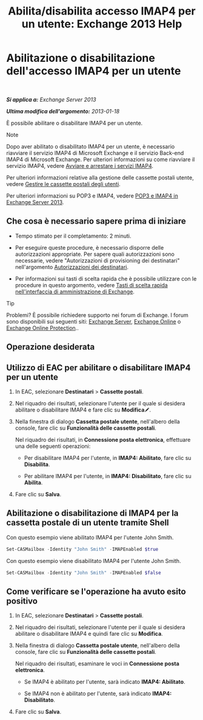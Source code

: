 ﻿---
title: 'Abilita/disabilita accesso IMAP4 per un utente: Exchange 2013 Help'
TOCTitle: Abilitazione o disabilitazione dell'accesso IMAP4 per un utente
ms:assetid: a685fae4-b6f1-42fe-8bdc-5f99f9617799
ms:mtpsurl: https://technet.microsoft.com/it-it/library/Bb676481(v=EXCHG.150)
ms:contentKeyID: 50481361
ms.date: 05/22/2018
mtps_version: v=EXCHG.150
ms.translationtype: MT
---

# Abilitazione o disabilitazione dell'accesso IMAP4 per un utente

 

_**Si applica a:** Exchange Server 2013_

_**Ultima modifica dell'argomento:** 2013-01-18_

È possibile abilitare o disabilitare IMAP4 per un utente.


> [!NOTE]
> Dopo aver abilitato o disabilitato IMAP4 per un utente, è necessario riavviare il servizio IMAP4 di Microsoft Exchange e il servizio Back-end IMAP4 di Microsoft Exchange. Per ulteriori informazioni su come riavviare il servizio IMAP4, vedere <A href="start-and-stop-the-imap4-services-exchange-2013-help.md">Avviare e arrestare i servizi IMAP4</A>.



Per ulteriori informazioni relative alla gestione delle cassette postali utente, vedere [Gestire le cassette postali degli utenti](https://docs.microsoft.com/it-it/exchange/recipients-in-exchange-online/manage-user-mailboxes/manage-user-mailboxes).

Per ulteriori informazioni su POP3 e IMAP4, vedere [POP3 e IMAP4 in Exchange Server 2013](pop3-and-imap4-in-exchange-server-2013-exchange-2013-help.md).

## Che cosa è necessario sapere prima di iniziare

  - Tempo stimato per il completamento: 2 minuti.

  - Per eseguire queste procedure, è necessario disporre delle autorizzazioni appropriate. Per sapere quali autorizzazioni sono necessarie, vedere "Autorizzazioni di provisioning dei destinatari" nell'argomento [Autorizzazioni dei destinatari](recipients-permissions-exchange-2013-help.md).

  - Per informazioni sui tasti di scelta rapida che è possibile utilizzare con le procedure in questo argomento, vedere [Tasti di scelta rapida nell'interfaccia di amministrazione di Exchange](keyboard-shortcuts-in-the-exchange-admin-center-exchange-online-protection-help.md).


> [!TIP]
> Problemi? È possibile richiedere supporto nei forum di Exchange. I forum sono disponibili sui seguenti siti: <A href="https://go.microsoft.com/fwlink/p/?linkid=60612">Exchange Server</A>, <A href="https://go.microsoft.com/fwlink/p/?linkid=267542">Exchange Online</A> o <A href="https://go.microsoft.com/fwlink/p/?linkid=285351">Exchange Online Protection</A>..



## Operazione desiderata

## Utilizzo di EAC per abilitare o disabilitare IMAP4 per un utente

1.  In EAC, selezionare **Destinatari** \> **Cassette postali**.

2.  Nel riquadro dei risultati, selezionare l'utente per il quale si desidera abilitare o disabilitare IMAP4 e fare clic su **Modifica**![Icona Modifica](images/JJ218640.6f53ccb2-1f13-4c02-bea0-30690e6ea71d(EXCHG.150).gif "Icona Modifica").

3.  Nella finestra di dialogo **Cassetta postale utente**, nell'albero della console, fare clic su **Funzionalità delle cassette postali**.
    
    Nel riquadro dei risultati, in **Connessione posta elettronica**, effettuare una delle seguenti operazioni:
    
      - Per disabilitare IMAP4 per l'utente, in **IMAP4: Abilitato**, fare clic su **Disabilita**.
    
      - Per abilitare IMAP4 per l'utente, in **IMAP4: Disabilitato**, fare clic su **Abilita**.

4.  Fare clic su **Salva**.

## Abilitazione o disabilitazione di IMAP4 per la cassetta postale di un utente tramite Shell

Con questo esempio viene abilitato IMAP4 per l'utente John Smith.

```powershell
Set-CASMailbox -Identity "John Smith" -IMAPEnabled $true
```

Con questo esempio viene disabilitato IMAP4 per l'utente John Smith.

```powershell
Set-CASMailbox -Identity "John Smith" -IMAPEnabled $false
```

## Come verificare se l'operazione ha avuto esito positivo

1.  In EAC, selezionare **Destinatari** \> **Cassette postali**.

2.  Nel riquadro dei risultati, selezionare l'utente per il quale si desidera abilitare o disabilitare IMAP4 e quindi fare clic su **Modifica**.

3.  Nella finestra di dialogo **Cassetta postale utente**, nell'albero della console, fare clic su **Funzionalità delle cassette postali**.
    
    Nel riquadro dei risultati, esaminare le voci in **Connessione posta elettronica**.
    
      - Se IMAP4 è abilitato per l'utente, sarà indicato **IMAP4: Abilitato**.
    
      - Se IMAP4 non è abilitato per l'utente, sarà indicato **IMAP4: Disabilitato**.

4.  Fare clic su **Salva**.


